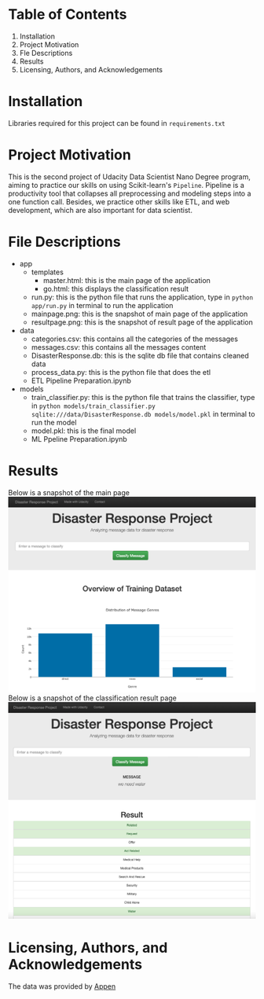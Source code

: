 # Table of Contents
1. Installation
2. Project Motivation
3. Fle Descriptions
4. Results
5. Licensing, Authors, and Acknowledgements

# Installation
Libraries required for this project can be found in `requirements.txt`

# Project Motivation
This is the second project of Udacity Data Scientist Nano Degree program, aiming to practice our skills on using Scikit-learn's `Pipeline`. 
Pipeline is a productivity tool that collapses all preprocessing and modeling steps into a one function call. Besides, we practice other
skills like ETL, and web development, which are also important for data scientist.

# File Descriptions
- app
  - templates
    - master.html: this is the main page of the application
    - go.html: this displays the classification result
  - run.py: this is the python file that runs the application, type in `python app/run.py` in terminal to run the application
  - mainpage.png: this is the snapshot of main page of the application
  - resultpage.png: this is the snapshot of result page of the application
- data
  - categories.csv: this contains all the categories of the messages
  - messages.csv: this contains all the messages content
  - DisasterResponse.db: this is the sqlite db file that contains cleaned data
  - process_data.py: this is the python file that does the etl
  - ETL Pipeline Preparation.ipynb
- models
  - train_classifier.py: this is the python file that trains the classifier, type in `python models/train_classifier.py sqlite:///data/DisasterResponse.db models/model.pkl` in terminal to run the model
  - model.pkl: this is the final model
  - ML Ppeline Preparation.ipynb

# Results
Below is a snapshot of the main page
![mainpage](https://github.com/anqi-guo/udacity-dsnd-project2/blob/main/app/mainpage.png)
Below is a snapshot of the classification result page
![resultpage](https://github.com/anqi-guo/udacity-dsnd-project2/blob/main/app/resultpage.png)

# Licensing, Authors, and Acknowledgements
The data was provided by [Appen](https://appen.com/)
